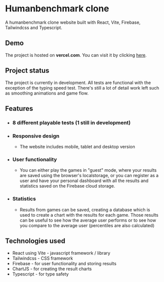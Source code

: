 # **Humanbenchmark clone**
A humanbenchmark clone website  built with React, Vite, Firebase, Tailwindcss and Typescript.
## Demo
The project is hosted on **vercel.com**. You can visit it by clicking [here](https://humanbenchmark-clone.vercel.app/).
## Project status
The project is currently in development. All tests are functional with the exception of the typing speed test. There's still a lot of detail work left such as smoothing animations and game flow.
## Features
- ### 8 different playable tests (1 still in development)
- ### Responsive design
    -  The website includes mobile, tablet and desktop version
- ### User functionality
    -  You can either play the games in "guest" mode, where your results are saved using the browser's localstorage, or you can register as a user and have your personal dashboard with all the results and statistics saved on the Firebase cloud storage.
- ### Statistics
    - Results from games can be saved,  creating a database which is used to create a chart with the results for each game. Those results can be useful to see how the average user performs or to see how you compare to the average user (percentiles are also calculated)
## Technologies used
- React using Vite - javascript framework / library
- Tailwindcss - CSS framework
- Firebase - for user functionality and storing results
- ChartJS - for creating the result charts
- Typescript - for type safety